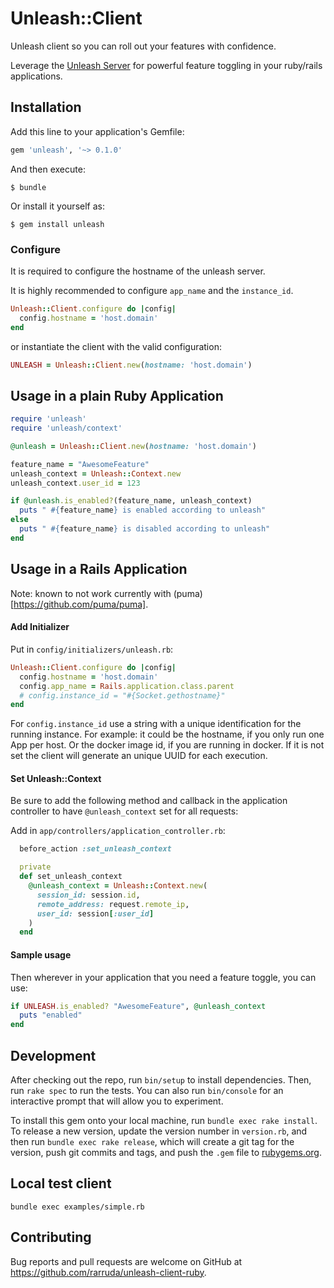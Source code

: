 # Unleash::Client

Unleash client so you can roll out your features with confidence.

Leverage the [Unleash Server](https://github.com/Unleash/unleash) for powerful feature toggling in your ruby/rails applications.

## Installation

Add this line to your application's Gemfile:

```ruby
gem 'unleash', '~> 0.1.0'
```

And then execute:

    $ bundle

Or install it yourself as:

    $ gem install unleash

### Configure

It is required to configure the hostname of the unleash server.

It is highly recommended to configure `app_name` and the `instance_id`.

```ruby
Unleash::Client.configure do |config|
  config.hostname = 'host.domain'
end
```

or instantiate the client with the valid configuration:

```ruby
UNLEASH = Unleash::Client.new(hostname: 'host.domain')
```

## Usage in a plain Ruby Application

```ruby
require 'unleash'
require 'unleash/context'

@unleash = Unleash::Client.new(hostname: 'host.domain')

feature_name = "AwesomeFeature"
unleash_context = Unleash::Context.new
unleash_context.user_id = 123

if @unleash.is_enabled?(feature_name, unleash_context)
  puts " #{feature_name} is enabled according to unleash"
else
  puts " #{feature_name} is disabled according to unleash"
end
```

## Usage in a Rails Application

Note: known to not work currently with (puma)[https://github.com/puma/puma].

#### Add Initializer

Put in `config/initializers/unleash.rb`:

```ruby
Unleash::Client.configure do |config|
  config.hostname = 'host.domain'
  config.app_name = Rails.application.class.parent
  # config.instance_id = "#{Socket.gethostname}"
end
```
For `config.instance_id` use a string with a unique identification for the running instance. For example: it could be the hostname, if you only run one App per host. Or the docker image id, if you are running in docker. If it is not set the client will generate an unique UUID for each execution.


#### Set Unleash::Context

Be sure to add the following method and callback in the application controller to have `@unleash_context` set for all requests:

Add in `app/controllers/application_controller.rb`:

```ruby
  before_action :set_unleash_context

  private
  def set_unleash_context
    @unleash_context = Unleash::Context.new(
      session_id: session.id,
      remote_address: request.remote_ip,
      user_id: session[:user_id]
    )
  end
```

#### Sample usage

Then wherever in your application that you need a feature toggle, you can use:

```ruby
if UNLEASH.is_enabled? "AwesomeFeature", @unleash_context
  puts "enabled"
end
```



## Development

After checking out the repo, run `bin/setup` to install dependencies. Then, run `rake spec` to run the tests. You can also run `bin/console` for an interactive prompt that will allow you to experiment.

To install this gem onto your local machine, run `bundle exec rake install`. To release a new version, update the version number in `version.rb`, and then run `bundle exec rake release`, which will create a git tag for the version, push git commits and tags, and push the `.gem` file to [rubygems.org](https://rubygems.org).

## Local test client

```
bundle exec examples/simple.rb
```

## Contributing

Bug reports and pull requests are welcome on GitHub at https://github.com/rarruda/unleash-client-ruby.

